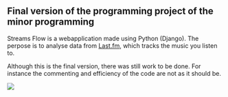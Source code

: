 ## Final version of the programming project of the minor programming
Streams Flow is a webapplication made using Python (Django).
The perpose is to analyse data from [Last.fm](Last.fm), which tracks the music you listen to.

Although this is the final version, there was still work to be done. For instance the commenting and efficiency of the code are not as it should be.

![](https://github.com/programming_project/blob/main/final-MichaelvanGompel/doc/project_grafiek.gif)
